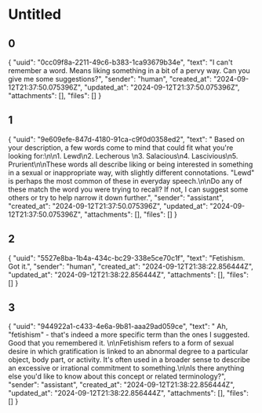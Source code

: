 # Untitled

## 0

{
  "uuid": "0cc09f8a-2211-49c6-b383-1ca93679b34e",
  "text": "I can't remember a word. Means liking something in a bit of a pervy way. Can you give me some suggestions?",
  "sender": "human",
  "created_at": "2024-09-12T21:37:50.075396Z",
  "updated_at": "2024-09-12T21:37:50.075396Z",
  "attachments": [],
  "files": []
}

## 1

{
  "uuid": "9e609efe-847d-4180-91ca-c9f0d0358ed2",
  "text": " Based on your description, a few words come to mind that could fit what you're looking for:\n\n1. Lewd\n2. Lecherous \n3. Salacious\n4. Lascivious\n5. Prurient\n\nThese words all describe liking or being interested in something in a sexual or inappropriate way, with slightly different connotations. \"Lewd\" is perhaps the most common of these in everyday speech.\n\nDo any of these match the word you were trying to recall? If not, I can suggest some others or try to help narrow it down further.",
  "sender": "assistant",
  "created_at": "2024-09-12T21:37:50.075396Z",
  "updated_at": "2024-09-12T21:37:50.075396Z",
  "attachments": [],
  "files": []
}

## 2

{
  "uuid": "5527e8ba-1b4a-434c-bc29-338e5ce70c1f",
  "text": "Fetishism. Got it.",
  "sender": "human",
  "created_at": "2024-09-12T21:38:22.856444Z",
  "updated_at": "2024-09-12T21:38:22.856444Z",
  "attachments": [],
  "files": []
}

## 3

{
  "uuid": "944922a1-c433-4e6a-9b81-aaa29ad059ce",
  "text": " Ah, \"fetishism\" - that's indeed a more specific term than the ones I suggested. Good that you remembered it. \n\nFetishism refers to a form of sexual desire in which gratification is linked to an abnormal degree to a particular object, body part, or activity. It's often used in a broader sense to describe an excessive or irrational commitment to something.\n\nIs there anything else you'd like to know about this concept or related terminology?",
  "sender": "assistant",
  "created_at": "2024-09-12T21:38:22.856444Z",
  "updated_at": "2024-09-12T21:38:22.856444Z",
  "attachments": [],
  "files": []
}
